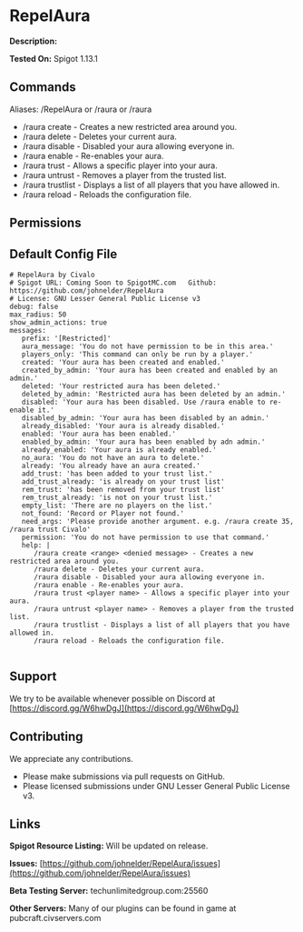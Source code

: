 # RepelAura
**Description:** 

**Tested On:** Spigot 1.13.1

## Commands

Aliases: /RepelAura or /raura or /raura
- /raura create <range> - Creates a new restricted area around you.
- /raura delete - Deletes your current aura.
- /raura disable - Disabled your aura allowing everyone in.
- /raura enable - Re-enables your aura.
- /raura trust <player name> - Allows a specific player into your aura.
- /raura untrust <player name> - Removes a player from the trusted list.
- /raura trustlist - Displays a list of all players that you have allowed in.
- /raura reload - Reloads the configuration file.


## Permissions


## Default Config File

```
# RepelAura by Civalo
# Spigot URL: Coming Soon to SpigotMC.com   Github: https://github.com/johnelder/RepelAura
# License: GNU Lesser General Public License v3  
debug: false
max_radius: 50
show_admin_actions: true
messages:
   prefix: '[Restricted]'
   aura_message: 'You do not have permission to be in this area.'
   players_only: 'This command can only be run by a player.'
   created: 'Your aura has been created and enabled.'
   created_by_admin: 'Your aura has been created and enabled by an admin.'
   deleted: 'Your restricted aura has been deleted.'
   deleted_by_admin: 'Restricted aura has been deleted by an admin.'
   disabled: 'Your aura has been disabled. Use /raura enable to re-enable it.'
   disabled_by_admin: 'Your aura has been disabled by an admin.'
   already_disabled: 'Your aura is already disabled.'
   enabled: 'Your aura has been enabled.'
   enabled_by_admin: 'Your aura has been enabled by adn admin.'
   already_enabled: 'Your aura is already enabled.'
   no_aura: 'You do not have an aura to delete.'
   already: 'You already have an aura created.'
   add_trust: 'has been added to your trust list.'
   add_trust_already: 'is already on your trust list'
   rem_trust: 'has been removed from your trust list'
   rem_trust_already: 'is not on your trust list.'
   empty_list: 'There are no players on the list.'
   not_found: 'Record or Player not found.'
   need_args: 'Please provide another argument. e.g. /raura create 35, /raura trust Civalo'
   permission: 'You do not have permission to use that command.'
   help: |
      /raura create <range> <denied message> - Creates a new restricted area around you.
      /raura delete - Deletes your current aura.
      /raura disable - Disabled your aura allowing everyone in.
      /raura enable - Re-enables your aura.
      /raura trust <player name> - Allows a specific player into your aura.
      /raura untrust <player name> - Removes a player from the trusted list.
      /raura trustlist - Displays a list of all players that you have allowed in.
      /raura reload - Reloads the configuration file.


```


## Support
We try to be available whenever possible on Discord at [https://discord.gg/W6hwDgJ](https://discord.gg/W6hwDgJ)
## Contributing
We appreciate any contributions.  
- Please make submissions via pull requests on GitHub. 
- Please licensed submissions under GNU Lesser General Public License v3.
## Links
**Spigot Resource Listing:** Will be updated on release.

**Issues:** [https://github.com/johnelder/RepelAura/issues](https://github.com/johnelder/RepelAura/issues)

**Beta Testing Server:** techunlimitedgroup.com:25560

**Other Servers:** Many of our plugins can be found in game at pubcraft.civservers.com
